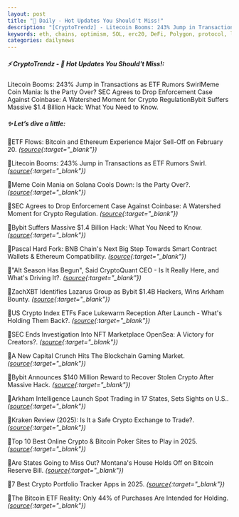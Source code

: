 ```yaml
---
layout: post
title: "🌇 Daily - Hot Updates You Should't Miss!"
description: "[CryptoTrendz] - Litecoin Booms: 243% Jump in Transactions as ETF Rumors SwirlMeme Coin Mania: Is the Party Over? SEC Agrees to Drop Enforcement Case Against Coinbase: A Watershed Moment for Crypto RegulationBybit Suffers Massive $1.4 Billion Hack: What You Need to Know."
keywords: eth, chains, optimism, SOL, erc20, DeFi, Polygon, protocol, liquidity, DAO, wallet
categories: dailynews
---
```


##### ⚡ CryptoTrendz - 📌 *Hot Updates You Should't Miss!:*

Litecoin Booms: 243% Jump in Transactions as ETF Rumors SwirlMeme Coin Mania: Is the Party Over? SEC Agrees to Drop Enforcement Case Against Coinbase: A Watershed Moment for Crypto RegulationBybit Suffers Massive $1.4 Billion Hack: What You Need to Know.

##### ✨ *Let’s dive a little:*


🔹ETF Flows: Bitcoin and Ethereum Experience Major Sell-Off on February 20. *([source](https://s.avyag.com/hlic){:target="_blank"})*

🔹Litecoin Booms: 243% Jump in Transactions as ETF Rumors Swirl. *([source](https://s.avyag.com/4qqi){:target="_blank"})*

🔹Meme Coin Mania on Solana Cools Down: Is the Party Over?. *([source](https://s.avyag.com/vmqo){:target="_blank"})*

🔹SEC Agrees to Drop Enforcement Case Against Coinbase: A Watershed Moment for Crypto Regulation. *([source](https://s.avyag.com/wqxe){:target="_blank"})*

🔹Bybit Suffers Massive $1.4 Billion Hack: What You Need to Know. *([source](https://s.avyag.com/jhg9){:target="_blank"})*

🔹Pascal Hard Fork: BNB Chain's Next Big Step Towards Smart Contract Wallets & Ethereum Compatibility. *([source](https://s.avyag.com/hhmd){:target="_blank"})*

🔹"Alt Season Has Begun", Said CryptoQuant CEO - Is It Really Here, and What's Driving It?. *([source](https://s.avyag.com/moe7){:target="_blank"})*

🔹ZachXBT Identifies Lazarus Group as Bybit $1.4B Hackers, Wins Arkham Bounty. *([source](https://s.avyag.com/fjcu){:target="_blank"})*

🔹US Crypto Index ETFs Face Lukewarm Reception After Launch - What's Holding Them Back?. *([source](https://s.avyag.com/7x97){:target="_blank"})*

🔹SEC Ends Investigation Into NFT Marketplace OpenSea: A Victory for Creators?. *([source](https://s.avyag.com/ihsq){:target="_blank"})*

🔹A New Capital Crunch Hits The Blockchain Gaming Market. *([source](https://s.avyag.com/eqdk){:target="_blank"})*

🔹Bybit Announces $140 Million Reward to Recover Stolen Crypto After Massive Hack. *([source](https://s.avyag.com/ul76){:target="_blank"})*

🔹Arkham Intelligence Launch Spot Trading in 17 States, Sets Sights on U.S.. *([source](https://s.avyag.com/5zek){:target="_blank"})*

🔹Kraken Review (2025): Is It a Safe Crypto Exchange to Trade?. *([source](https://s.avyag.com/ygbn){:target="_blank"})*

🔹Top 10 Best Online Crypto & Bitcoin Poker Sites to Play in 2025. *([source](https://s.avyag.com/zxmm){:target="_blank"})*

🔹Are States Going to Miss Out? Montana's House Holds Off on Bitcoin Reserve Bill. *([source](https://s.avyag.com/b3wf){:target="_blank"})*

🔹7 Best Crypto Portfolio Tracker Apps in 2025. *([source](https://s.avyag.com/4kfu){:target="_blank"})*

🔹The Bitcoin ETF Reality: Only 44% of Purchases Are Intended for Holding. *([source](https://s.avyag.com/zd2z){:target="_blank"})*
